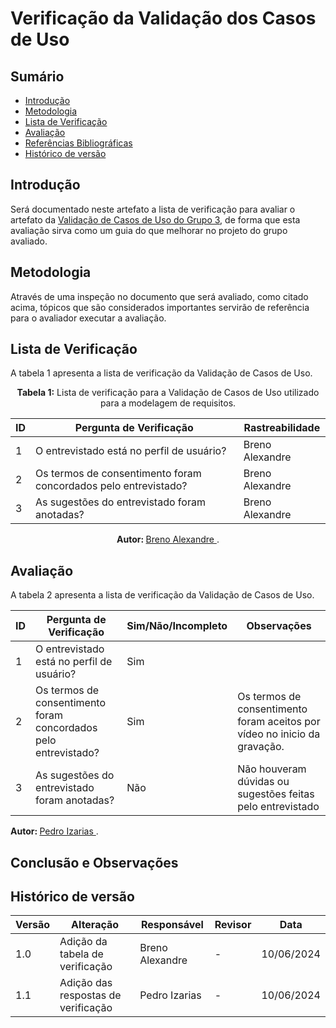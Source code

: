# Verificação da Validação dos Casos de Uso

## Sumário
* [Introdução](#Introdução)
* [Metodologia](#Metodologia)
* [Lista de Verificação](#Lista-de-Verificação)
* [Avaliação](#Avaliação)
* [Referências Bibliográficas](#Referências-Bibliográficas)
* [Histórico de versão](#Histórico-de-versão)

## Introdução

Será documentado neste artefato a lista de verificação para avaliar o artefato da [Validação de Casos de Uso do Grupo 3](https://requisitos-de-software.github.io/2024.1-Correios/modelagem/validacao/), de forma que esta avaliação sirva como um guia do que melhorar no projeto do grupo avaliado.

## Metodologia

Através de uma inspeção no documento que será avaliado, como citado acima, tópicos que são considerados importantes servirão de referência para o avaliador executar a avaliação.

## Lista de Verificação

A tabela 1 apresenta a lista de verificação da Validação de Casos de Uso.


<center>

**Tabela 1:** Lista de verificação para a Validação de Casos de Uso utilizado para a modelagem de requisitos.

| ID | Pergunta de Verificação                                         | Rastreabilidade |
| -- | --------------------------------------------------------------- | --------------- |
| 1  | O entrevistado está no perfil de usuário?                       | Breno Alexandre |
| 2  | Os termos de consentimento foram concordados pelo entrevistado? | Breno Alexandre |
| 3  | As sugestões do entrevistado foram anotadas?                    | Breno Alexandre |
 
<b> Autor: </b> <a href="https://github.com/brenoalexandre0"> Breno Alexandre </a>.

</center>

## Avaliação

A tabela 2 apresenta a lista de verificação da Validação de Casos de Uso.

| ID | Pergunta de Verificação                                         | Sim/Não/Incompleto | Observações |
| -- | --------------------------------------------------------------- | ------------------ | --- |
| 1  | O entrevistado está no perfil de usuário?                       | Sim | |
| 2  | Os termos de consentimento foram concordados pelo entrevistado? | Sim | Os termos de consentimento foram aceitos por vídeo no inicio da gravação. |
| 3  | As sugestões do entrevistado foram anotadas?                    | Não | Não houveram dúvidas ou sugestões feitas pelo entrevistado |


<b> Autor: </b> <a href="https://github.com/Izarias"> Pedro Izarias </a>.

## Conclusão e Observações



## Histórico de versão

| Versão | Alteração                       | Responsável     | Revisor | Data       |
| ------ | ------------------------------- | --------------- | ------- | ---------- |
| 1.0    | Adição da tabela de verificação | Breno Alexandre | -       | 10/06/2024 |
| 1.1    | Adição das respostas de verificação | Pedro Izarias | -       | 10/06/2024 |
